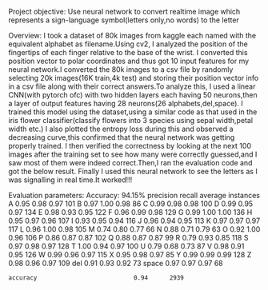 Project objective: Use neural network to convert realtime image which represents a sign-language symbol(letters only,no words) to the letter

Overview:
I took a dataset of 80k images from kaggle each named with the equivalent alphabet as filename.Using cv2, I analyzed the position of the fingertips of each finger relative to the base of the wrist. I converted this position vector to polar coordinates and thus got 10 input features for my neural network.I converted the 80k images to a csv file by randomly selecting 20k images(16K train,4k test) and storing their position vector info in a csv file along with their correct answers.To analyze this, I used a linear CNN(with pytorch ofc) with two hidden layers each having 50 neurons,then a layer of output features having 28 neurons(26 alphabets,del,space). I trained this model using the dataset,using a similar code as that used in the iris flower classifier(classify flowers into 3 species using sepal width,petal width etc.)
I also plotted the entropy loss during this and observed a decreasing curve,this confirmed that the neural network was getting properly trained.
I then verified the correctness by looking at the next 100 images after the training set to see how many were correctly guessed,and I saw most of them were indeed correct.Then,I ran the evaluation code and got the below result.
Finally I used this neural network to see the letters as I was signalling in real time.It worked!!!

Evaluation parameters:
Accuracy: 94.15%
precision recall average instances
A 0.95 0.98 0.97 101
B 0.97 1.00 0.98 86
C 0.99 0.98 0.98 100
D 0.99 0.95 0.97 134
E 0.98 0.93 0.95 122
F 0.96 0.99 0.98 129
G 0.99 1.00 1.00 136
H 0.95 0.97 0.96 107
I 0.93 0.95 0.94 116
J 0.96 0.94 0.95 113
K 0.97 0.97 0.97 117
L 0.96 1.00 0.98 105
M 0.74 0.80 0.77 66
N 0.88 0.71 0.79 63
O 0.92 1.00 0.96 106
P 0.86 0.87 0.87 102
Q 0.88 0.87 0.87 99
R 0.79 0.93 0.85 118
S 0.97 0.98 0.97 128
T 1.00 0.94 0.97 100
U 0.79 0.68 0.73 87
V 0.98 0.91 0.95 126
W 0.99 0.96 0.97 115
X 0.95 0.98 0.97 85
Y 0.99 0.99 0.99 128
Z 0.98 0.96 0.97 109
del 0.91 0.93 0.92 73
space 0.97 0.97 0.97 68

    accuracy                           0.94      2939

